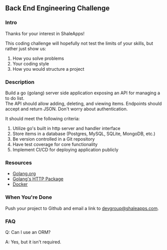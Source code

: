 ## Back End Engineering Challenge

### Intro
Thanks for your interest in ShaleApps!

This coding challenge will hopefully not test the limits of your skills, but rather just show us:

 1. How you solve problems
 2. Your coding style
 3. How you would structure a project 

### Description
Build a go (golang) server side application exposing an API for managing a to do list.  
The API should allow adding, deleting, and viewing items.  Endpoints should accept and return JSON.  Don't worry about authentication.      

It should meet the following criteria:
 1. Utilize go's built in http server and handler interface
 2. Store items in a database (Postgres, MySQL, SQLite, MongoDB, etc.)
 3. Be version controlled in a Git repository
 4. Have test coverage for core functionality
 5. Implement CI/CD for deploying application publicly
 
### Resources
* [Golang.org](https://www.golang.org)
* [Golang's HTTP Package](https://golang.org/pkg/net/http/)
* [Docker](https://www.docker.com)

### When You're Done
Push your project to Github and email a link to devgroup@shaleapps.com.

### FAQ
Q: Can I use an ORM?

A: Yes, but it isn't required.

